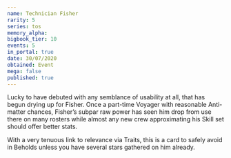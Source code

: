 ```yaml
---
name: Technician Fisher
rarity: 5
series: tos
memory_alpha:
bigbook_tier: 10
events: 5
in_portal: true
date: 30/07/2020
obtained: Event
mega: false
published: true
---
```


Lucky to have debuted with any semblance of usability at all, that has begun drying up for Fisher. Once a part-time Voyager with reasonable Anti-matter chances, Fisher’s subpar raw power has seen him drop from use there on many rosters while almost any new crew approximating his Skill set should offer better stats.

With a very tenuous link to relevance via Traits, this is a card to safely avoid in Beholds unless you have several stars gathered on him already.
